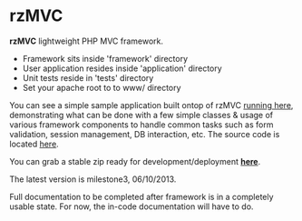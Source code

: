 rzMVC
======

<b>rzMVC</b> lightweight PHP MVC framework.  
<ul>
<li>Framework sits inside 'framework' directory</li>
<li>User application resides inside 'application' directory</li>
<li>Unit tests reside in 'tests' directory</li>
<li>Set your apache root to to www/ directory</li>
</ul>


You can see a simple sample application built ontop of rzMVC <a href="http://mvctest.russellz.com">running here</a>,
demonstrating what can be done with a few simple classes &amp; usage of various framework components to handle common
tasks such as form validation, session management, DB interaction, etc.  The source code is located 
<a href="https://github.com/rhemz/rzmvc2-sample-application">here</a>.


You can grab a stable zip ready for development/deployment <a href="http://mvc.russellz.com/releases/rzmvc_m4_20130610.zip"><b>here</b></a>.

The latest version is milestone3, 06/10/2013.


Full documentation to be completed after framework is in a completely usable state.  For now, the in-code
documentation will have to do.
